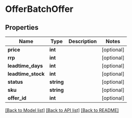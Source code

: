 # OfferBatchOffer

## Properties
Name | Type | Description | Notes
------------ | ------------- | ------------- | -------------
**price** | **int** |  | [optional] 
**rrp** | **int** |  | [optional] 
**leadtime_days** | **int** |  | [optional] 
**leadtime_stock** | **int** |  | [optional] 
**status** | **string** |  | [optional] 
**sku** | **string** |  | [optional] 
**offer_id** | **int** |  | [optional] 

[[Back to Model list]](../README.md#documentation-for-models) [[Back to API list]](../README.md#documentation-for-api-endpoints) [[Back to README]](../README.md)


